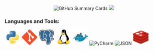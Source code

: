 <p align="center">
  <img src="https://github-profile-summary-cards.vercel.app/api/cards/profile-details?username=chirizxc&theme=tokyonight" alt="GitHub Summary Cards">
  <img src="https://spotify-github-profile.kittinanx.com/api/view.svg?uid=31xdcxqxx3zlvql227yyws4rszoq&cover_image=true&theme=natemoo-re&show_offline=true&background_color=121212&interchange=true&bar_color=bf91f3&bar_color_cover=false"
</p>

### Languages and Tools:

<div>
  <img src="https://github.com/devicons/devicon/blob/master/icons/python/python-original.svg" title="Python" alt="Python" width="50" height="50"/>
  <img src="https://github.com/devicons/devicon/blob/master/icons/git/git-original.svg" title="Git" alt="Git" width="50" height="50"/>
  <img src="https://github.com/devicons/devicon/blob/master/icons/postgresql/postgresql-original.svg" title="PostgreSQL" alt="PostgreSQL" width="50" height="50"/>
  <img src="https://github.com/devicons/devicon/blob/master/icons/linux/linux-original.svg" title="Linux" alt="Linux" width="50" height="50"/>
  <img src="https://github.com/devicons/devicon/blob/master/icons/docker/docker-original.svg" title="Docker" alt="Docker" width="50" height="50"/>
  <img src="https://upload.wikimedia.org/wikipedia/commons/1/1d/PyCharm_Icon.svg" title="PyCharm" alt="PyCharm" width="50" height="50"/>
  <img src="https://www.svgrepo.com/show/14508/json-file.svg" title="JSON" alt="JSON" width="50" height="50"/>
  <img src="https://github.com/devicons/devicon/blob/master/icons/redis/redis-original.svg" title="Redis" alt="Redis" width="50" height="50"/>
</div>
